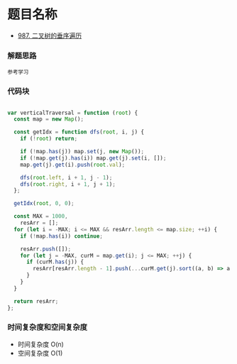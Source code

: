 # 题目名称

- [987. 二叉树的垂序遍历](https://leetcode-cn.com/problems/vertical-order-traversal-of-a-binary-tree/)

### 解题思路
```
参考学习

```

### 代码块
```javascript

var verticalTraversal = function (root) {
  const map = new Map();

  const getIdx = function dfs(root, i, j) {
    if (!root) return;

    if (!map.has(j)) map.set(j, new Map());
    if (!map.get(j).has(i)) map.get(j).set(i, []);
    map.get(j).get(i).push(root.val);

    dfs(root.left, i + 1, j - 1);
    dfs(root.right, i + 1, j + 1);
  };

  getIdx(root, 0, 0);

  const MAX = 1000,
    resArr = [];
  for (let i = -MAX; i <= MAX && resArr.length <= map.size; ++i) {
    if (!map.has(i)) continue;

    resArr.push([]);
    for (let j = -MAX, curM = map.get(i); j <= MAX; ++j) {
      if (curM.has(j)) {
        resArr[resArr.length - 1].push(...curM.get(j).sort((a, b) => a - b));
      }
    }
  }

  return resArr;
};

```

### 时间复杂度和空间复杂度
- 时间复杂度 O(n)
- 空间复杂度 O(1)
